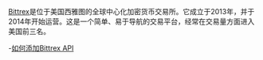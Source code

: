 [Bittrex](https://international.bittrex.com/)是位于美国西雅图的全球中心化加密货币交易所。它成立于2013年，并于2014年开始运营。这是一个简单、易于导航的交易平台，经常在交易量方面进入美国前三名。 

-[如何添加Bittrex API](https://docs.hummingbot.io/connectors/bittrex/)

